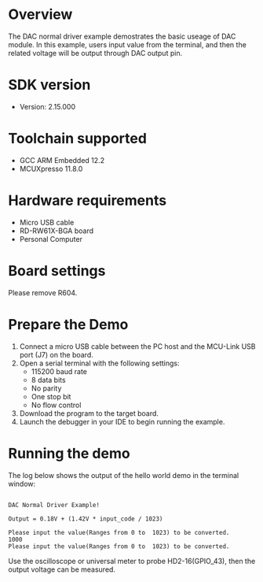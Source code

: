 Overview
========
The DAC normal driver example demostrates the basic useage of DAC module. In this example, users input value from the
terminal, and then the related voltage will be output through DAC output pin.

SDK version
===========
- Version: 2.15.000

Toolchain supported
===================
- GCC ARM Embedded  12.2
- MCUXpresso  11.8.0

Hardware requirements
=====================
- Micro USB cable
- RD-RW61X-BGA board
- Personal Computer

Board settings
==============
Please remove R604.

Prepare the Demo
================
1.  Connect a micro USB cable between the PC host and the MCU-Link USB port (J7) on the board.
2.  Open a serial terminal with the following settings:
    - 115200 baud rate
    - 8 data bits
    - No parity
    - One stop bit
    - No flow control
3.  Download the program to the target board.
4.  Launch the debugger in your IDE to begin running the example.

Running the demo
================
The log below shows the output of the hello world demo in the terminal window:
~~~~~~~~~~~~~~~~~~~~~~~~~~~~~~~~~~~

DAC Normal Driver Example!

Output = 0.18V + (1.42V * input_code / 1023)

Please input the value(Ranges from 0 to  1023) to be converted.
1000
Please input the value(Ranges from 0 to  1023) to be converted.

~~~~~~~~~~~~~~~~~~~~~~~~~~~~~~~~~~~
Use the oscilloscope or universal meter to probe HD2-16(GPIO_43), then the output voltage can be measured.
